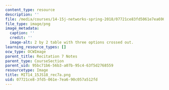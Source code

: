 ```yaml
---
content_type: resource
description: ''
file: /media/courses/14-15j-networks-spring-2018/07721ce83fd5061e7ea690c057a512fd_MIT14_15JS18_rec7a.png
file_type: image/png
image_metadata:
  caption: ''
  credit: ''
  image-alt: 2 by 2 table with three options crossed out.
learning_resource_types: []
ocw_type: OCWImage
parent_title: Recitation 7 Notes
parent_type: CourseSection
parent_uid: 95bc71b6-56b3-a07b-95c4-63f5d2768559
resourcetype: Image
title: MIT14_15JS18_rec7a.png
uid: 07721ce8-3fd5-061e-7ea6-90c057a512fd
---
```

